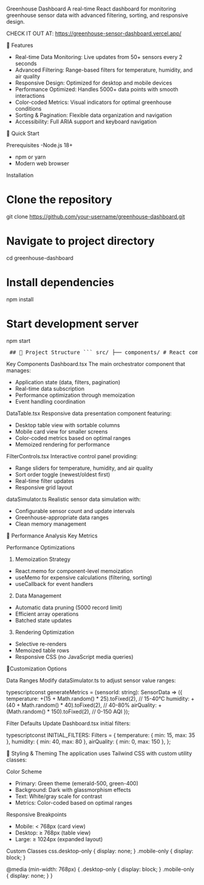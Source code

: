 Greenhouse Dashboard
A real-time React dashboard for monitoring greenhouse sensor data with advanced filtering, sorting, and responsive design.

CHECK IT OUT AT: https://greenhouse-sensor-dashboard.vercel.app/

🌱 Features
- Real-time Data Monitoring: Live updates from 50+ sensors every 2 seconds
- Advanced Filtering: Range-based filters for temperature, humidity, and air quality
- Responsive Design: Optimized for desktop and mobile devices
- Performance Optimized: Handles 5000+ data points with smooth interactions
- Color-coded Metrics: Visual indicators for optimal greenhouse conditions
- Sorting & Pagination: Flexible data organization and navigation
- Accessibility: Full ARIA support and keyboard navigation

🚀 Quick Start

Prerequisites
-Node.js 18+
- npm or yarn
- Modern web browser

Installation
# Clone the repository
git clone https://github.com/your-username/greenhouse-dashboard.git

# Navigate to project directory
cd greenhouse-dashboard

# Install dependencies
npm install

# Start development server
npm start

<pre lang="markdown"> ## 📁 Project Structure ``` src/ ├── components/ # React components │ ├── Dashboard.tsx # Main container component │ ├── DataTable.tsx # Data display component │ ├── FilterControls.tsx # Filter and sort controls │ ├── Header.tsx # Application header │ └── Pagination.tsx # Pagination controls ├── services/ │ └── dataSimulator.ts # Real-time data simulation ├── types/ │ └── index.ts # TypeScript interfaces └── styles/ # CSS/Tailwind styles ``` </pre>

Key Components
Dashboard.tsx
The main orchestrator component that manages:
- Application state (data, filters, pagination)
- Real-time data subscription
- Performance optimization through memoization
- Event handling coordination

DataTable.tsx
Responsive data presentation component featuring:
- Desktop table view with sortable columns
- Mobile card view for smaller screens
- Color-coded metrics based on optimal ranges
- Memoized rendering for performance

FilterControls.tsx
Interactive control panel providing:
- Range sliders for temperature, humidity, and air quality
- Sort order toggle (newest/oldest first)
- Real-time filter updates
- Responsive grid layout

dataSimulator.ts
Realistic sensor data simulation with:
- Configurable sensor count and update intervals
- Greenhouse-appropriate data ranges
- Clean memory management

🎯 Performance Analysis
Key Metrics

Performance Optimizations
1. Memoization Strategy
- React.memo for component-level memoization
- useMemo for expensive calculations (filtering, sorting)
- useCallback for event handlers

2. Data Management
- Automatic data pruning (5000 record limit)
- Efficient array operations
- Batched state updates

3. Rendering Optimization
- Selective re-renders
- Memoized table rows
- Responsive CSS (no JavaScript media queries)

🔧Customization Options

Data Ranges
Modify dataSimulator.ts to adjust sensor value ranges:

typescriptconst generateMetrics = (sensorId: string): SensorData => ({
  temperature: +(15 + Math.random() * 25).toFixed(2), // 15-40°C
  humidity: +(40 + Math.random() * 40).toFixed(2),    // 40-80%
  airQuality: +(Math.random() * 150).toFixed(2),      // 0-150 AQI
});

Filter Defaults
Update Dashboard.tsx initial filters:

typescriptconst INITIAL_FILTERS: Filters = {
  temperature: { min: 15, max: 35 },
  humidity: { min: 40, max: 80 },
  airQuality: { min: 0, max: 150 },
};

🎨 Styling & Theming
The application uses Tailwind CSS with custom utility classes:

Color Scheme
- Primary: Green theme (emerald-500, green-400)
- Background: Dark with glassmorphism effects
- Text: White/gray scale for contrast
- Metrics: Color-coded based on optimal ranges

Responsive Breakpoints
- Mobile: < 768px (card view)
- Desktop: ≥ 768px (table view)
- Large: ≥ 1024px (expanded layout)

Custom Classes
css.desktop-only { display: none; }
.mobile-only { display: block; }

@media (min-width: 768px) {
  .desktop-only { display: block; }
  .mobile-only { display: none; }
}
